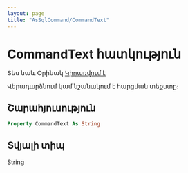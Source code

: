 ```yaml
---
layout: page
title: "AsSqlCommand/CommandText"
---
```

# CommandText հատկություն 

Տես նաև Օրինակ [Կիրառվում է](../AsSqlCommand.md)

Վերադարձնում կամ նշանակում է հարցման տեքստը։

## Շարահյուսություն

``` vb
Property CommandText As String
```

## Տվյալի տիպ

String